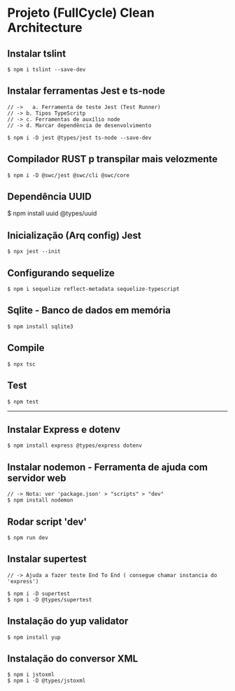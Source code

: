 # Projeto (FullCycle) Clean Architecture

## Instalar tslint
	$ npm i tslint --save-dev

## Instalar ferramentas Jest e ts-node
	// ->	a. Ferramenta de teste Jest (Test Runner)
	// -> b. Tipos TypeScritp 
	// -> c. Ferramentas de auxílio node 
	// -> d. Marcar dependência de desenvolvimento
	
	$ npm i -D jest @types/jest ts-node --save-dev

## Compilador RUST p transpilar mais velozmente
	$ npm i -D @swc/jest @swc/cli @swc/core

## Dependência UUID
  $ npm install uuid @types/uuid

## Inicialização (Arq config) Jest
	$ npx jest --init

## Configurando sequelize
	$ npm i sequelize reflect-metadata sequelize-typescript

## Sqlite - Banco de dados em memória
	$ npm install sqlite3

## Compile
	$ npx tsc

## Test
	$ npm test

---

## Instalar Express e dotenv
	$ npm install express @types/express dotenv

## Instalar nodemon - Ferramenta de ajuda com servidor web
	// -> Nota: ver 'package.json' > "scripts" > "dev"
	$ npm install nodemon

## Rodar script 'dev'
	$ npm run dev

## Instalar supertest
	// -> Ajuda a fazer teste End To End ( consegue chamar instancia do 'express')
	
	$ npm i -D supertest	
	$ npm i -D @types/supertest

## Instalação do yup validator
	$ npm install yup

## Instalação do conversor XML
	$ npm i jstoxml
	$ npm i -D @types/jstoxml